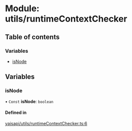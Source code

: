 # Module: utils/runtimeContextChecker

## Table of contents

### Variables

- [isNode](utils_runtimeContextChecker.md#isnode)

## Variables

### isNode

• `Const` **isNode**: `boolean`

#### Defined in

[yajsapi/utils/runtimeContextChecker.ts:6](https://github.com/golemfactory/yajsapi/blob/87b4066/yajsapi/utils/runtimeContextChecker.ts#L6)
